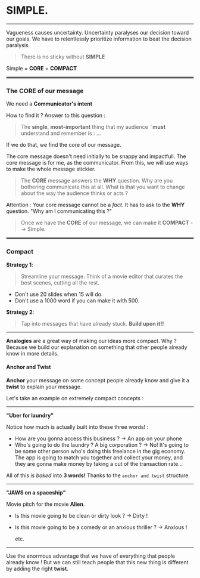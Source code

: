 # SIMPLE.

---

Vagueness causes uncertainty. Uncertainty paralyses our decision toward our goals. We have to relentlessly prioritize information to beat the decision paralysis.

> There is no sticky without **SIMPLE**

Simple = **CORE** + **COMPACT**

<hr style="border:2px solid gray">

### The CORE of our message

We need a **Communicator's intent**

How to find it ? Answer to this question :

> The **single**, **most-important** thing that my audience ¨**must** understand and remember is : ...

If we do that, we find the core of our message.

The core message doesn't need initially to be snappy and impactfull. The core message is for me, as the communicator. From this, we will use ways to make the whole message stickier.

> The **CORE** message answers the **WHY** question. Why are you bothering communicate this at all. What is that you want to change about the way the audience thinks or acts ?

Attention : Your core message cannot be a _fact_. It has to ask to the **WHY** question. "Why am I communicating this ?"

> Once we have the **CORE** of our message, we can make it **COMPACT** --> Simple.

<hr style="border:2px solid gray">

### Compact

**Strategy 1**:

> Streamline your message. Think of a movie editor that curates the best scenes, cutting all the rest.

- Don't use 20 slides when 15 will do.
- Don't use a 1000 word if you can make it with 500.

**Strategy 2**:

> Tap into messages that have already stuck. **Build upon it!!**

---

**Analogies** are a great way of making our ideas more compact. Why ? Because we build our explanation on something that other people already know in more details.

#### Anchor and Twist

**Anchor** your message on some concept people already know and give it a **twist** to explain your message.

Let's take an example on extremely compact concepts :

---

**"Uber for laundry"**

Notice how much is actually built into these three words! :

- How are you gonna access this business ?
  &rarr; An app on your phone
- Who's going to do the laundry ? A big corporation ?
  &rarr; No! It's going to be some other person who's doing this freelance in the gig economy. The app is going to match you together and collect your money, and they are gonna make money by taking a cut of the transaction rate...

All of this is _baked_ into **3 words!** Thanks to the `anchor and twist` structure.

---

**"JAWS on a spaceship"**

Movie pitch for the movie **Alien**.

- Is this movie going to be clean or dirty look ?
  &rarr; Dirty !
- Is this movie going to be a comedy or an anxious thriller ?
  &rarr; Anxious !

  etc.

---

Use the enormous advantage that we have of everything that people already know ! But we can still teach people that this new thing is different by adding the right **twist**.
